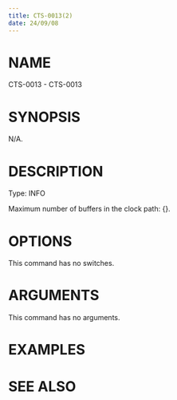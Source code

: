 ```yaml
---
title: CTS-0013(2)
date: 24/09/08
---
```


# NAME

CTS-0013 - CTS-0013

# SYNOPSIS

N/A.

# DESCRIPTION

Type: INFO

Maximum number of buffers in the clock path: {}.

# OPTIONS

This command has no switches.

# ARGUMENTS

This command has no arguments.

# EXAMPLES

# SEE ALSO
